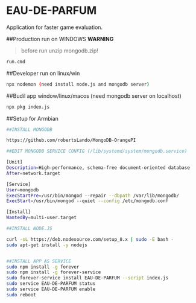 # EAU-DE-PARFUM
Application for faster game evaluation.

##Production run on WINDOWS
**WARNING**
> before run unzip mongodb.zip!
```bash
run.cmd
```
##Developer run on linux/win
```bash
npx nodemon (need install node.js and mongodb server)
```
##Budil app window/linux/macos (need mongodb server on localhost)
```bash
npx pkg index.js
```
##Setup for Armbian 
```bash
##INSTALL MONGODB 

https://github.com/robertsLando/MongoDB-OrangePI

##EDIT MONGODB SERVICE CONFIG (/lib/systemd/system/mongodb.service)

[Unit]
Description=High-performance, schema-free document-oriented database
After=network.target

[Service]
User=mongodb
ExecStartPre=/usr/bin/mongod --repair --dbpath /var/lib/mongodb/
ExecStart=/usr/bin/mongod --quiet --config /etc/mongodb.conf

[Install]
WantedBy=multi-user.target

##INSTALL NODE.JS

curl -sL https://deb.nodesource.com/setup_8.x | sudo -E bash -
sudo apt-get install -y nodejs


##INSTALL APP AS SERVICE 
sudo npm install -g forever
sudo npm install -g forever-service
sudo forever-service install EAU-DE-PARFUM --script index.js
sudo service EAU-DE-PARFUM status
sudo service EAU-DE-PARFUM enable
sudo reboot
```
